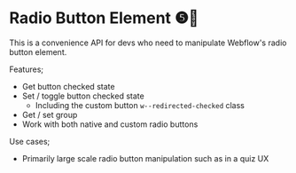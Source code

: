 # Radio Button Element ❺🧪

This is a convenience API for devs who need to manipulate Webflow's radio button element.

Features;

* Get button checked state
* Set / toggle button checked state
  * Including the custom button `w--redirected-checked` class&#x20;
* Get / set group
* Work with both native and custom radio buttons

Use cases;

* Primarily large scale radio button manipulation such as in a quiz UX&#x20;







